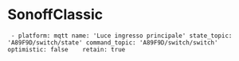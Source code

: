 # SonoffClassic


`
  - platform: mqtt
    name: 'Luce ingresso principale'
    state_topic: 'A89F9D/switch/state'
    command_topic: 'A89F9D/switch/switch'
    optimistic: false
    retain: true
` 
